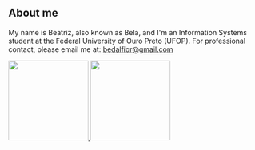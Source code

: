 ## About me
My name is Beatriz, also known as Bela, and I'm an Information Systems student at the Federal University of Ouro Preto (UFOP). For professional contact, please email me at: bedalfior@gmail.com

<div>
  <a href="https://github.com/sakikout">
  <img height="160em" src="https://github-readme-stats.vercel.app/api?username=sakikout&show_icons=&theme=shadow_red&include_all_commits=true&count_private=true"/>
  <img height="160em" src="https://github-readme-stats.vercel.app/api/top-langs/?username=sakikout&layout=compact&langs_count=7&theme=shadow_red"/>
</div>
